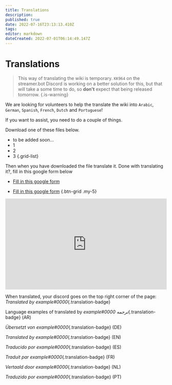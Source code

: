 ```yaml
---
title: Translations
description: 
published: true
date: 2022-07-16T23:13:13.410Z
tags: 
editor: markdown
dateCreated: 2022-07-01T06:14:49.147Z
---
```


# Translations
> This way of translating the wiki is temporary. 
>`KK964` on the streamer.bot Discord is working on a better solution for this, but that will take a some time to do, so **don't** expect that being released tomorrow.
{.is-warning}

We are looking for volunteers to help the translate the wiki into  `Arabic`, `German`, `Spanish`, `French`, `Dutch` and `Portuguese`!

If you want to assist, you need to do a couple of things.

Download one of these files below.

* to be added soon...
* 1
* 2
* 3
{.grid-list}

Then when you have downloaded the file translate it.
Done with translating it?, fill in this google form below

* [Fill in this google form](https://docs.google.com/forms/d/e/1FAIpQLSdZJHXRKtUwFVfNfjObUEnG6KTJO78YPnUBNJ3oeS8u6Eje8Q/viewform)

- [<i class="mdi mdi-file-document"></i>Fill in this google form](https://docs.google.com/forms/d/e/1FAIpQLSdZJHXRKtUwFVfNfjObUEnG6KTJO78YPnUBNJ3oeS8u6Eje8Q/viewform)
{.btn-grid .my-5}

<div class=“iframe-container”><iframe src="https://docs.google.com/forms/d/e/1FAIpQLSdZJHXRKtUwFVfNfjObUEnG6KTJO78YPnUBNJ3oeS8u6Eje8Q/viewform" style="border: none; max-width: 100%; width: 100%; aspect-ratio: 16/9;"></iframe></div>

When translated, your discord goes on the top right corner of the page: *Translated by example#0000*{.translation-badge}

Language examples of translated by
*example#0000 ترجمه*{.translation-badge} (AR)

*Übersetzt von example#0000*{.translation-badge} (DE)

*Translated by example#0000*{.translation-badge} (EN)

*Traducido por example#0000*{.translation-badge} (ES)

*Traduit par example#0000*{.translation-badge} (FR)

*Vertaald door example#0000*{.translation-badge} (NL)

*Traduzido por example#0000*{.translation-badge} (PT)